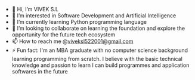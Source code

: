 - 👋 Hi, I’m VIVEK S.L
- 👀 I’m interested in Software Development and Artificial Intelligence 
- 🌱 I’m currently learning Python programming language
- 💞️ I’m looking to collaborate on learning the foundation and explore the opportunity for the future tech ecosystem
- 📫 How to reach me @viveksl522001@gmail.com
- ⚡ Fun fact: I'm an MBA graduate with no computer science background learning programming from scratch. I believe with the basic technical knowledge and passion to learn I can build programmes and application softwares in the future

<!---
therealwolfox/therealwolfox is a ✨ special ✨ repository because its `README.md` (this file) appears on your GitHub profile.
You can click the Preview link to take a look at your changes.
--->
